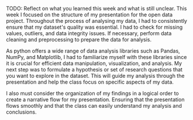 TODO: Reflect on what you learned this week and what is still unclear.
This week I focused on the structure of my presentation for the open data project. Throughout the process of analysing my data, I had to consistently ensure that my dataset's quality was essential. I had to check for missing values, outliers, and data integrity issues. If necessary, perform data cleaning and preprocessing to prepare the data for analysis. 

As python offers a wide range of data analysis libraries such as Pandas, NumPy, and Matplotlib, I had to familiarize myself with these libraries since it is crucial for efficient data manipulation, visualization, and analysis. My next step was to formulate a hypothesis or set of research questions that you want to explore in the dataset. This will guide my analysis through the presentation and help the class focus on specific aspects of my data.

I also must consider the organization of my findings in a logical order to create a narrative flow for my presentation. Ensuring that  the presentation flows smoothly and that the class can easily understand my analysis and conclusions. 